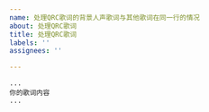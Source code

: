 ```yaml
---
name: 处理QRC歌词的背景人声歌词与其他歌词在同一行的情况
about: 处理QRC歌词
title: 处理QRC歌词
labels: ''
assignees: ''

---
```


```
...
你的歌词内容
...
```
